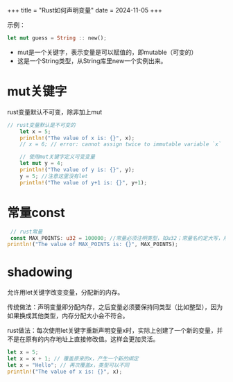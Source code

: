 +++
title = "Rust如何声明变量"
date = 2024-11-05
+++

示例：

```rust
let mut guess = String :: new();
```

* mut是一个关键字，表示变量是可以赋值的，即mutable（可变的）
* 这是一个String类型，从String库里new一个实例出来。

# mut关键字

rust变量默认不可变，除非加上mut

```rust
// rust变量默认是不可变的
    let x = 5;
    println!("The value of x is: {}", x);
    // x = 6; // error: cannot assign twice to immutable variable `x`

    // 使用mut关键字定义可变变量
    let mut y = 4;
    println!("The value of y is: {}", y);
    y = 5; //注意这里没有let
    println!("The value of y+1 is: {}", y+1);
```

# 常量const

```rust
 // rust常量
 const MAX_POINTS: u32 = 100000; //常量必须注明类型，如u32；常量名约定大写，用下划线分隔单词；不能使用mut关键字
println!("The value of MAX_POINTS is: {}", MAX_POINTS);
```

# shadowing 

允许用let关键字改变变量，分配新的内存。

传统做法：声明变量即分配内存，之后变量必须要保持同类型（比如整型），因为如果换成其他类型，内存分配大小会不符合。

rust做法：每次使用let关键字重新声明变量x时，实际上创建了一个新的变量，并不是在原有的内存地址上直接修改值。这样会更加灵活。

```rust
let x = 5;
let x = x + 1; // 覆盖原来的x，产生一个新的绑定
let x = "Hello"; // 再次覆盖x，类型可以不同
println!("The value of x is: {}", x);
```
